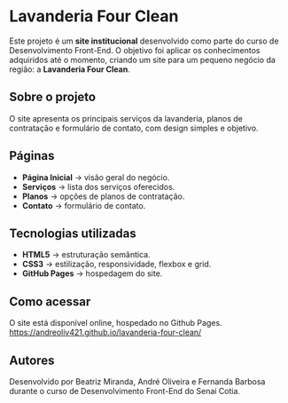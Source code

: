 # Lavanderia Four Clean

Este projeto é um **site institucional** desenvolvido como parte do curso de Desenvolvimento Front-End. O objetivo foi aplicar os conhecimentos adquiridos até o momento, criando um site para um pequeno negócio da região: a **Lavanderia Four Clean**.

## Sobre o projeto

O site apresenta os principais serviços da lavanderia, planos de contratação e formulário de contato, com design simples e objetivo. 

## Páginas

- **Página Inicial** → visão geral do negócio.  
- **Serviços** → lista dos serviços oferecidos.  
- **Planos** → opções de planos de contratação.  
- **Contato** → formulário de contato.  

## Tecnologias utilizadas

- **HTML5** → estruturação semântica.  
- **CSS3** → estilização, responsividade, flexbox e grid.  
- **GitHub Pages** → hospedagem do site.  


## Como acessar

O site está disponível online, hospedado no Github Pages.
https://andreoliv421.github.io/lavanderia-four-clean/

## Autores

Desenvolvido por Beatriz Miranda, André Oliveira e Fernanda Barbosa durante o curso de Desenvolvimento Front-End do Senai Cotia. 



